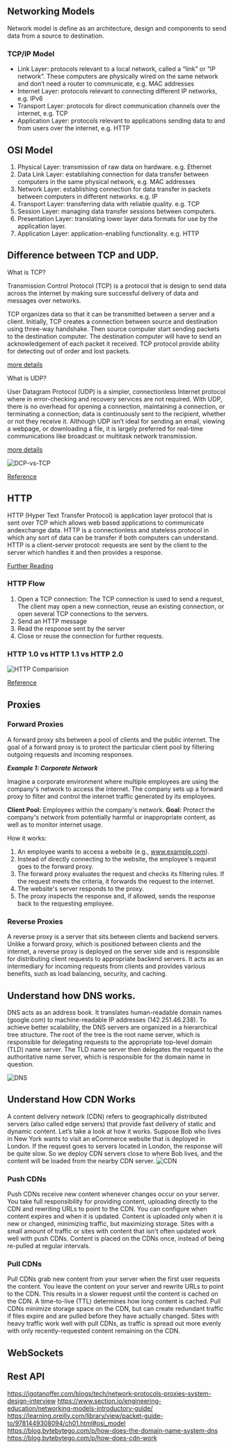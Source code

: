 ## Networking Models

Network model is define as an architecture, design and components to send data from a source to destination.

### TCP/IP Model

* Link Layer: protocols relevant to a local network, called a “link” or “IP network”. These computers are physically wired on the same network and don’t need a router to communicate, e.g. MAC addresses 
* Internet Layer: protocols relevant to connecting different IP networks, e.g. IPv6
* Transport Layer: protocols for direct communication channels over the internet, e.g. TCP
* Application Layer: protocols relevant to applications sending data to and from users over the internet, e.g. HTTP

## OSI Model

1. Physical Layer: transmission of raw data on hardware. e.g. Ethernet
2. Data Link Layer: establishing connection for data transfer between computers in the same physical network, e.g. MAC addresses
3. Network Layer: establishing connection for data transfer in packets between computers in different networks. e.g. IP
4. Transport Layer: transferring data with reliable quality. e.g. TCP
5. Session Layer: managing data transfer sessions between computers.
6. Presentation Layer: translating lower layer data formats for use by the application layer.
7. Application Layer: application-enabling functionality. e.g. HTTP


## Difference between TCP and UDP.

What is TCP?

Transmission Control Protocol (TCP) is a protocol that is design to send data across the internet by making sure successful delivery of data and messages over networks.

TCP organizes data so that it can be transmitted between a server and a client. Initially, TCP creates a connection between source and destination using three-way handshake.
Then source computer start sending packets to the destination computer. The destination computer will have to send an acknowledgement of each packet it received.
TCP protocol provide ability for detecting out of order and lost packets.

[more details](https://www.khanacademy.org/computing/computers-and-internet/xcae6f4a7ff015e7d:the-internet/xcae6f4a7ff015e7d:transporting-packets/a/transmission-control-protocol--tcp)

What is UDP?

User Datagram Protocol (UDP) is a simpler, connectionless Internet protocol where in error-checking and recovery services are not required. With UDP, there is no overhead for opening a connection, maintaining a connection, or terminating a connection; data is continuously sent to the recipient, whether or not they receive it.
Although UDP isn’t ideal for sending an email, viewing a webpage, or downloading a file, it is largely preferred for real-time communications like broadcast or multitask network transmission.

[more details](https://www.khanacademy.org/computing/computers-and-internet/xcae6f4a7ff015e7d:the-internet/xcae6f4a7ff015e7d:transporting-packets/a/user-datagram-protocol-udp)



![DCP-vs-TCP](img/udp-vs-tcp.png)

[Reference](https://www.lifesize.com/en/blog/tcp-vs-udp/)

## HTTP

HTTP (Hyper Text Transfer Protocol) is application layer protocol that is sent over TCP which allows web based
applications to communicate andexchange data. HTTP  is a connectionless and stateless protocol in which any sort of data
can be transfer if both computers can understand. HTTP is a client-server protocol: requests are sent by the client to the
server which handles it and then provides a response.

[Further Reading](https://developer.mozilla.org/en-US/docs/Web/HTTP/Overview)

### HTTP Flow

1. Open a TCP connection: The TCP connection is used to send a request, The client may open a new connection, reuse an existing connection, or open several TCP connections to the servers.
2. Send an HTTP message
3. Read the response sent by the server
4. Close or reuse the connection for further requests.


### HTTP 1.0 vs HTTP 1.1 vs HTTP 2.0

![HTTP Comparision](img/http-comparision.png)

[Reference](https://cheapsslsecurity.com/p/http2-vs-http1/)

## Proxies

### Forward Proxies 

A forward proxy sits between a pool of clients and the public internet. The goal of a forward proxy is to protect the particular client pool by filtering outgoing requests and incoming responses.

**_Example 1: Corporate Network_**

Imagine a corporate environment where multiple employees are using the company's network to access the internet. The company sets up a forward proxy to filter and control the internet traffic generated by its employees.

**Client Pool:** Employees within the company's network.
**Goal:** Protect the company's network from potentially harmful or inappropriate content, as well as to monitor internet usage.

How it works:
1. An employee wants to access a website (e.g., www.example.com).
2. Instead of directly connecting to the website, the employee's request goes to the forward proxy.
3. The forward proxy evaluates the request and checks its filtering rules. If the request meets the criteria, it forwards the request to the internet.
4. The website's server responds to the proxy.
5. The proxy inspects the response and, if allowed, sends the response back to the requesting employee.

### Reverse Proxies
A reverse proxy is a server that sits between clients and backend servers. Unlike a forward proxy, which is positioned between clients and the internet, a reverse proxy is deployed on the server side and is responsible for distributing client requests to appropriate backend servers. It acts as an intermediary for incoming requests from clients and provides various benefits, such as load balancing, security, and caching.


## Understand how DNS works.

DNS acts as an address book. It translates human-readable domain names (google.com) to machine-readable IP addresses (142.251.46.238). 
To achieve better scalability, the DNS servers are organized in a hierarchical tree structure. The root of the tree is 
the root name server, which is responsible for delegating requests to the appropriate top-level domain (TLD) name server. 
The TLD name server then delegates the request to the authoritative name server, which is responsible for the domain name in question.

![DNS](img/dns.png)

## Understand How CDN Works

A content delivery network (CDN) refers to geographically distributed servers (also called edge servers) that provide fast delivery of static and dynamic content. Let’s take a look at how it works. 
Suppose Bob who lives in New York wants to visit an eCommerce website that is deployed in London. If the request goes to servers located in London, the response will be quite slow. So we deploy CDN servers close to where Bob lives, and the content will be loaded from the nearby CDN server.
![CDN](img/cdn.png)

### Push CDNs

Push CDNs receive new content whenever changes occur on your server. You take full responsibility for providing content, uploading directly to the CDN and rewriting URLs to point to the CDN. You can configure when content expires and when it is updated. Content is uploaded only when it is new or changed, minimizing traffic, but maximizing storage.
Sites with a small amount of traffic or sites with content that isn't often updated work well with push CDNs. Content is placed on the CDNs once, instead of being re-pulled at regular intervals.

### Pull CDNs
Pull CDNs grab new content from your server when the first user requests the content. You leave the content on your server and rewrite URLs to point to the CDN. This results in a slower request until the content is cached on the CDN.
A time-to-live (TTL) determines how long content is cached. Pull CDNs minimize storage space on the CDN, but can create redundant traffic if files expire and are pulled before they have actually changed.
Sites with heavy traffic work well with pull CDNs, as traffic is spread out more evenly with only recently-requested content remaining on the CDN.


## WebSockets



## Rest API

https://igotanoffer.com/blogs/tech/network-protocols-proxies-system-design-interview
https://www.section.io/engineering-education/networking-models-introductory-guide/
https://learning.oreilly.com/library/view/packet-guide-to/9781449308094/ch01.html#osi_model
https://blog.bytebytego.com/p/how-does-the-domain-name-system-dns
https://blog.bytebytego.com/p/how-does-cdn-work





